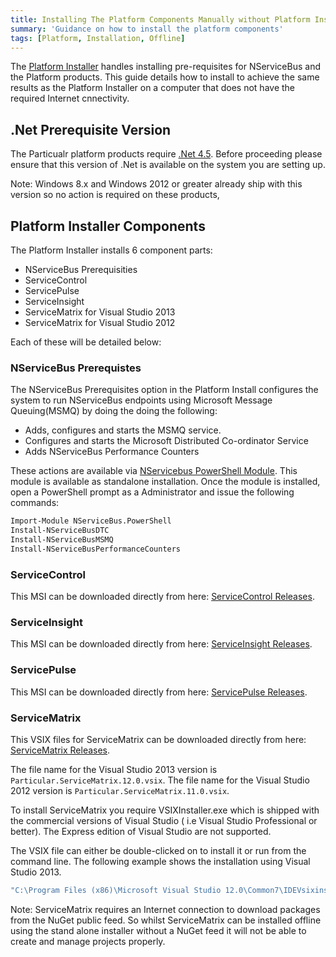```yaml
---
title: Installing The Platform Components Manually without Platform Installer
summary: 'Guidance on how to install the platform components'
tags: [Platform, Installation, Offline]
---
```


The [Platform Installer](/platform/installer) handles installing pre-requisites for NServiceBus and the Platform products.  This guide details how to install to achieve the same results as the Platform Installer on a computer that does not have the required Internet cnnectivity.


## .Net Prerequisite Version

The Particualr platform products require [.Net 4.5](http://www.microsoft.com/en-au/download/details.aspx?id=40779). Before proceeding please ensure that this version of .Net
is available on the system you are setting up.  

Note: Windows 8.x and Windows 2012 or greater already ship with this version so no action is required on these products,


##  Platform Installer Components

The Platform Installer installs 6 component parts:

- NServiceBus Prerequisities
- ServiceControl
- ServicePulse
- ServiceInsight
- ServiceMatrix for Visual Studio 2013 
- ServiceMatrix for Visual Studio 2012 

Each of these will be detailed below:

### NServiceBus Prerequistes

The NServiceBus Prerequisites option in the Platform Install configures the system to run NServiceBus endpoints using Microsoft Message Queuing(MSMQ) by doing the doing the following:

- Adds, configures and starts the MSMQ service.
- Configures and starts the Microsoft Distributed Co-ordinator Service
- Adds NServiceBus Performance Counters

These actions are available via [NServicebus PowerShell Module](https://github.com/Particular/NServiceBus.PowerShell/releases/latest).  This module is available as standalone installation.  Once the module is installed, open a PowerShell prompt as a Administrator and issue the following commands:

```bat
Import-Module NServiceBus.PowerShell
Install-NServiceBusDTC
Install-NServiceBusMSMQ
Install-NServiceBusPerformanceCounters
```

### ServiceControl 

This MSI can be downloaded directly from here: [ServiceControl Releases](https://github.com/Particular/ServiceControl/releases/latest).

### ServiceInsight

This MSI can be downloaded directly from here: [ServiceInsight Releases](https://github.com/Particular/ServiceInsight/releases/latest).

### ServicePulse

This MSI can be downloaded directly from here: [ServicePulse Releases](https://github.com/Particular/ServicePulse/releases/latest).

### ServiceMatrix 

This VSIX files for ServiceMatrix can be downloaded directly from here: [ServiceMatrix Releases](https://github.com/Particular/ServiceMatrix/releases/latest).  

The file name for the Visual Studio 2013 version is `Particular.ServiceMatrix.12.0.vsix`.
The file name for the Visual Studio 2012 version is `Particular.ServiceMatrix.11.0.vsix`.

To install ServiceMatrix you require VSIXInstaller.exe which is shipped with the commercial versions of Visual Studio ( i.e Visual Studio Professional or better).  The Express edition of Visual Studio are not supported.

The VSIX file can either be double-clicked on to install it or run from the command line.  The following example shows the installation using Visual Studio 2013.

```bat
"C:\Program Files (x86)\Microsoft Visual Studio 12.0\Common7\IDEVsixinstaller.exe" Particular.ServiceMatrix.12.0.vsix  
```


Note: ServiceMatrix requires an Internet connection to download packages from the NuGet public feed. So whilst ServiceMatrix can be installed offline using the stand alone installer without a NuGet feed it will not be able to create and manage projects properly.

